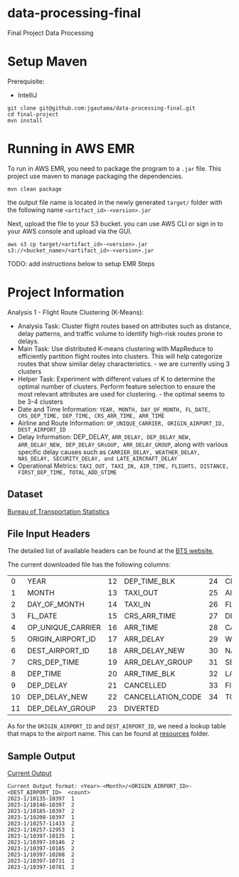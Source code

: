 # data-processing-final
Final Project Data Processing

# Setup Maven

Prerequisite:
- IntelliJ

```shell
git clone git@github.com:jgautama/data-processing-final.git
cd final-project
mvn install
```

# Running in AWS EMR

To run in AWS EMR, you need to package the program to a `.jar` file. This project use maven to manage
packaging the dependencies.
```shell
mvn clean package
```
the output file name is located in the newly generated `target/` folder with the following name
`<artifact_id>-<version>.jar`

Next, upload the file to your S3 bucket. you can use AWS CLI or sign in to your AWS console and upload
via the GUI.
```shell
aws s3 cp target/<artifact_id>-<version>.jar s3://<bucket_name>/<artifact_id>-<version>.jar
```

TODO: add instructions below to setup EMR Steps

# Project Information
Analysis 1 - Flight Route Clustering (K-Means):
- Analysis Task: Cluster flight routes based on attributes such as distance, delay
patterns, and traffic volume to identify high-risk routes prone to delays.
- Main Task: Use distributed K-means clustering with MapReduce to efficiently partition
flight routes into clusters. This will help categorize routes that show similar delay
characteristics. - we are currently using 3 clusters
- Helper Task: Experiment with different values of K to determine the optimal number of
clusters. Perform feature selection to ensure the most relevant attributes are used for
clustering. - the optimal seems to be 3-4 clusters
- Date and Time Information: `YEAR, MONTH, DAY_OF_MONTH, FL_DATE,
CRS_DEP_TIME, DEP_TIME, CRS_ARR_TIME, ARR_TIME`
- Airline and Route Information: `OP_UNIQUE_CARRIER, ORIGIN_AIRPORT_ID,
DEST_AIRPORT_ID`
- Delay Information: DEP_DELAY, `ARR_DELAY, DEP_DELAY_NEW, ARR_DELAY_NEW,
DEP_DELAY_GRsOUP, ARR_DELAY_GROUP`, along with various specific delay causes
such as `CARRIER_DELAY, WEATHER_DELAY, NAS_DELAY, SECURITY_DELAY, and
LATE_AIRCRAFT_DELAY`
- Operational Metrics: `TAXI_OUT, TAXI_IN, AIR_TIME, FLIGHTS, DISTANCE,
FIRST_DEP_TIME, TOTAL_ADD_GTIME`

## Dataset
[Bureau of Transportation Statistics](https://www.transtats.bts.gov/ot_delay/ot_delaycause1.asp)

## File Input Headers
The detailed list of available headers can be found at the [BTS website](https://www.transtats.bts.gov/Fields.asp?gnoyr_VQ=FGJ),

The current downloaded file has the following columns:

|   |                   |    |                   |    |                     |
|---|-------------------|----|-------------------|----|---------------------|
| 0 | YEAR              | 12 | DEP_TIME_BLK      | 24 | CRS_ELAPSED_TIME    |
| 1 | MONTH             | 13 | TAXI_OUT          | 25 | AIR_TIME            |
| 2 | DAY_OF_MONTH      | 14 | TAXI_IN           | 26 | FLIGHTS             |
| 3 | FL_DATE           | 15 | CRS_ARR_TIME      | 27 | DISTANCE            |
| 4 | OP_UNIQUE_CARRIER | 16 | ARR_TIME          | 28 | CARRIER_DELAY       |
| 5 | ORIGIN_AIRPORT_ID | 17 | ARR_DELAY         | 29 | WEATHER_DELAY       |
| 6 | DEST_AIRPORT_ID   | 18 | ARR_DELAY_NEW     | 30 | NAS_DELAY           |
| 7 | CRS_DEP_TIME      | 19 | ARR_DELAY_GROUP   | 31 | SECURITY_DELAY      |
| 8 | DEP_TIME          | 20 | ARR_TIME_BLK      | 32 | LATE_AIRCRAFT_DELAY |
| 9 | DEP_DELAY         | 21 | CANCELLED         | 33 | FIRST_DEP_TIME      |
| 10 | DEP_DELAY_NEW     | 22 | CANCELLATION_CODE | 34 | TOTAL_ADD_GTIME     |
| 11 | DEP_DELAY_GROUP   | 23 | DIVERTED          |    |                     |

As for the `ORIGIN_AIRPORT_ID` and `DEST_AIRPORT_ID`, we need a lookup table that maps to the airport name.
This can be found at [resources](src/main/resources/) folder. 

## Sample Output
[Current Output](./output/part-r-00000.txt) 
```text
Current Output format: <Year>-<Month>/<ORIGIN_AIRPORT_ID>-<DEST_AIRPORT_ID>  <count>
2023-1/10135-10397	1
2023-1/10146-10397	2
2023-1/10185-10397	2
2023-1/10208-10397	1
2023-1/10257-11433	2
2023-1/10257-12953	1
2023-1/10397-10135	1
2023-1/10397-10146	2
2023-1/10397-10185	2
2023-1/10397-10208	2
2023-1/10397-10731	2
2023-1/10397-10781	2
```

